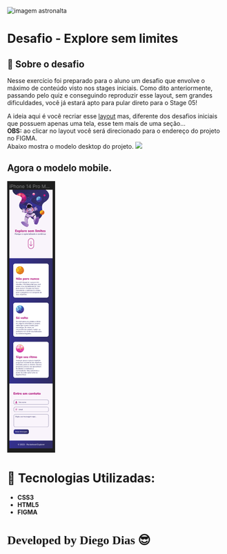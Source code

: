 ![imagem astronalta](https://efficient-sloth-d85.notion.site/image/https%3A%2F%2Fs3-us-west-2.amazonaws.com%2Fsecure.notion-static.com%2F63bdb9ac-2b2c-4be0-ac40-a32d30f84ff2%2FCaptura_de_tela_de_2023-04-16_20-44-48.png?table=block&id=f1b3f32a-1999-4b03-bf5d-f58710b6adf5&spaceId=08f749ff-d06d-49a8-a488-9846e081b224&width=2000&userId=&cache=v2)

# Desafio - Explore sem limites

## 📝 Sobre o desafio
Nesse exercício foi preparado para o aluno um desafio que envolve o máximo de conteúdo visto nos stages iniciais. Como dito anteriormente, passando pelo quiz e conseguindo reproduzir esse layout, 
sem grandes dificuldades, você já estará apto para pular direto para o Stage 05! 

A ideia aqui é você recriar esse [layout](https://www.figma.com/file/563kgHMxsEy17nCdTJI6JC/Explore-sem-limites/duplicate) mas, 
diferente dos desafios iniciais que possuem apenas uma tela, esse tem mais de uma seção… <br>
__OBS:__ ao clicar no layout você será direcionado para o endereço do projeto no FIGMA. <br>
Abaixo mostra o modelo desktop do projeto.
![](https://efficient-sloth-d85.notion.site/image/https%3A%2F%2Fs3-us-west-2.amazonaws.com%2Fsecure.notion-static.com%2F97df845c-bb24-4f2e-a018-2aa08a93eac0%2FUntitled.png?table=block&id=5162bb88-4d58-4d36-9773-1d7d8a094924&spaceId=08f749ff-d06d-49a8-a488-9846e081b224&width=2000&userId=&cache=v2)

## **Agora o modelo mobile**.
![](https://github.com/Admdiegodias/ExploreSemLimites/blob/main/Captura%20de%20tela%202023-08-09%20180657.png)

# 🚀 Tecnologias Utilizadas:
- __CSS3__
- __HTML5__
- **FIGMA**

 # <span style="font-family: Source Sans Pro;"> Developed by Diego Dias</span> :sunglasses:
